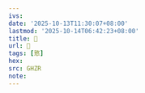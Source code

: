 ```yaml
---
ivs:
date: '2025-10-13T11:30:07+08:00'
lastmod: '2025-10-14T06:42:23+08:00'
title: 󰤟
url: 󰤟
tags: [憝]
hex: 
src: GHZR
note:
---
```

